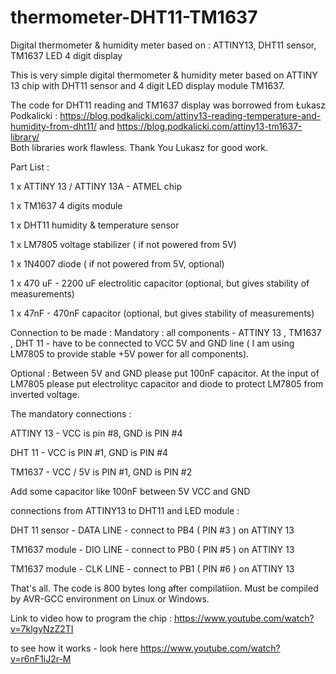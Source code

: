 # thermometer-DHT11-TM1637
Digital thermometer &amp; humidity meter based on : ATTINY13, DHT11 sensor, TM1637 LED 4 digit display

This is very simple digital thermometer & humidity meter based on ATTINY 13 chip with DHT11 sensor and 4 digit LED display module TM1637.

The code for DHT11 reading and TM1637 display was borrowed from Łukasz Podkalicki : https://blog.podkalicki.com/attiny13-reading-temperature-and-humidity-from-dht11/  and https://blog.podkalicki.com/attiny13-tm1637-library/  
Both libraries work flawless.  Thank You Lukasz for good work.

Part List :

1 x ATTINY 13 / ATTINY 13A - ATMEL chip

1 x TM1637 4 digits module 

1 x DHT11  humidity & temperature sensor

1 x LM7805 voltage stabilizer ( if not powered from 5V)

1 x 1N4007 diode ( if not powered from 5V, optional)

1 x 470 uF - 2200 uF electrolitic capacitor (optional, but gives stability of measurements)

1 x 47nF - 470nF capacitor (optional, but gives stability of measurements)



Connection to be made :
Mandatory : all components - ATTINY 13 , TM1637 , DHT 11 - have to be connected to VCC 5V and GND line ( I am using LM7805 to provide stable +5V power for all components). 

Optional : Between 5V and GND please put 100nF capacitor. At the input of LM7805 please put electrolityc capacitor and diode to protect LM7805 from inverted voltage.

The mandatory connections :

ATTINY 13 - VCC is pin #8, GND is PIN #4

DHT 11 - VCC is PIN #1, GND is PIN #4

TM1637 - VCC / 5V is PIN #1, GND is PIN #2

Add some capacitor like 100nF between 5V VCC and GND

connections from ATTINY13 to DHT11 and LED module :


DHT 11 sensor - DATA LINE - connect to PB4 ( PIN #3 ) on ATTINY 13

TM1637 module - DIO LINE - connect to PB0 ( PIN #5 ) on ATTINY 13

TM1637 module - CLK LINE - connect to PB1 ( PIN #6 ) on ATTINY 13


That's all. The code is 800 bytes long after compilatiion. Must be compiled by AVR-GCC environment on Linux or Windows.

Link to video how to program the chip : https://www.youtube.com/watch?v=7klgyNzZ2TI

to see how it works - look here https://www.youtube.com/watch?v=r6nF1iJ2r-M
